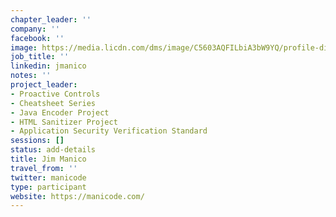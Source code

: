 ```yaml
---
chapter_leader: ''
company: ''
facebook: ''
image: https://media.licdn.com/dms/image/C5603AQFILbiA3bW9YQ/profile-displayphoto-shrink_800_800/0?e=1564012800&v=beta&t=M7TetAZkpNiY7QAUqvXxG9ZWQzlun8p3MnJmLzJP5uA
job_title: ''
linkedin: jmanico
notes: ''
project_leader:
- Proactive Controls
- Cheatsheet Series
- Java Encoder Project
- HTML Sanitizer Project
- Application Security Verification Standard
sessions: []
status: add-details
title: Jim Manico
travel_from: ''
twitter: manicode
type: participant
website: https://manicode.com/
---
```


<!-- put more details about participant here -->